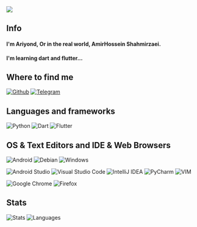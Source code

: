 <img src="https://i.ibb.co/xf0ht6z/shutterstock-753972046-350x233.jpg">

## Info

#### I'm Ariyond, Or in the real world, AmirHossein Shahmirzaei.
#### I'm learning dart and flutter...

## Where to find me

[![Github](https://img.shields.io/badge/-Github-181717?style=for-the-badge&logo=Github&logoColor=white)](https://github.com/Ariyond)
[![Telegram](https://img.shields.io/badge/Telegram-2CA5E0?style=for-the-badge&logo=telegram&logoColor=white)](https://t.me/Ariyond)


## Languages and frameworks

![Python](https://img.shields.io/badge/Python-3776AB?style=for-the-badge&logo=python&logoColor=white)
![Dart](https://img.shields.io/badge/-Dart-2589db?style=for-the-badge&logo=Dart&logoColor=white)
![Flutter](https://img.shields.io/badge/-flutter-2589db?style=for-the-badge&logo=flutter&logoColor=white)

## OS & Text Editors and IDE & Web Browsers

![Android](https://img.shields.io/badge/Android-00a03e?style=for-the-badge&logo=android&logoColor=white)
![Debian](https://img.shields.io/badge/-Debian%20Linux-a30b2f?style=for-the-badge&logo=Debian&logoColor=white)
![Windows](https://img.shields.io/badge/-Windows%2011-2CA5E0?style=for-the-badge&logo=windows&logoColor=white)

![Android Studio](https://img.shields.io/badge/Android%20Studio-00a03e.svg?style=for-the-badge&logo=android-studio&logoColor=white)
![Visual Studio Code](https://img.shields.io/badge/Visual%20Studio%20Code-0078d7.svg?style=for-the-badge&logo=visual-studio-code&logoColor=white)
![IntelliJ IDEA](https://img.shields.io/badge/IntelliJIDEA-000000.svg?style=for-the-badge&logo=intellij-idea&logoColor=white)
![PyCharm](https://img.shields.io/badge/pycharm-143?style=for-the-badge&logo=pycharm&logoColor=black&color=black&labelColor=green)
![VIM](https://img.shields.io/badge/VIM-%2311AB00.svg?&style=for-the-badge&logo=vim&logoColor=white)

![Google Chrome](https://img.shields.io/badge/Google%20Chrome-4285F4?style=for-the-badge&logo=GoogleChrome&logoColor=white)
![Firefox](https://img.shields.io/badge/Firefox_Browser-FF7139?style=for-the-badge&logo=Firefox-Browser&logoColor=white)


## Stats

![Stats](https://github-readme-stats.vercel.app/api?username=Ariyond&show_icons=true&count_private=true&hide_border=True&include_all_commits=true&theme=github_dark)  ![Languages](https://github-readme-stats.vercel.app/api/top-langs/?username=Ariyond&layout=compact&theme=github_dark)
